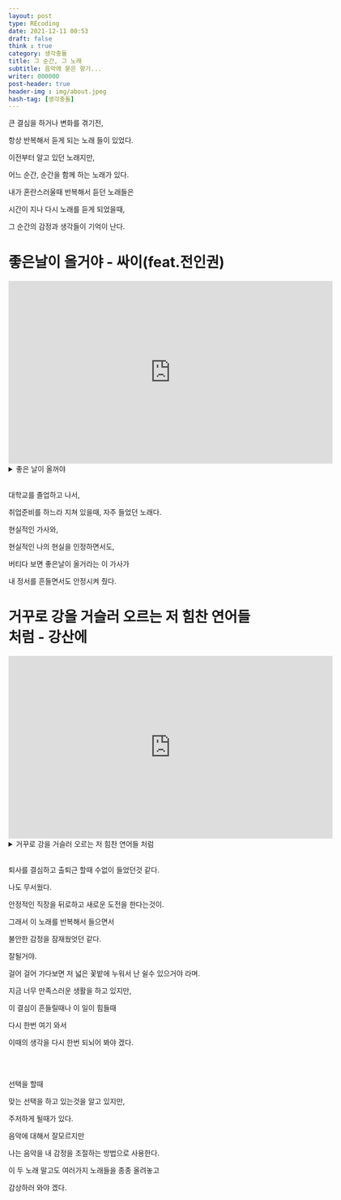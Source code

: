 ```yaml
---
layout: post
type: REcoding
date: 2021-12-11 00:53
draft: false
think : true
category: 생각충돌
title: 그 순간, 그 노래
subtitle: 음악에 묻은 향기...
writer: 000000
post-header: true
header-img : img/about.jpeg
hash-tag: [생각충돌]
---
```



큰 결심을 하거나 변화를 겪기전,

항상 반복해서 듣게 되는 노래 들이 있었다.

이전부터 알고 있던 노래지만,

어느 순간, 순간을 함께 하는 노래가 있다.

내가 혼란스러울때 반복해서 듣던 노래들은

시간이 지나 다시 노래를 듣게 되었을때,

그 순간의 감정과 생각들이 기억이 난다.



# 좋은날이 올거야 - 싸이(feat.전인권)

<iframe width="640" height="360" src="https://www.youtube.com/embed/5zM8HW3qA7A" 
frameborder="0" allow= "autoplay; encrypted-media" allowfullscreen></iframe>
<details>
<summary> 좋은 날이 올꺼야</summary>
<div markdown="1">       

걱정말아요 그대 반드시 이유가 있겠지

실패하더라도 실망하지말고 인생 다시 살어

좋은날이 올거야

겁이나나요 그대 이제껏처럼 용기를 내

넘어지더라도 툭툭털고 일어나서 다시걸어

좋은날이 올거야

까만 밤을 지나야 해가 뜨듯이

차디찬 겨울지나야 봄이 오듯이

고통의 시간을 지나

그래 보자 누가 이기나

끝내 좋은날이 온다

반드시 그때까지 버텨

인생 개기는거야 동아줄에 붙어

인생 모르는거야

만약 비범 하지않다면

비겁 이라도 할수밖에

원래 그렇고 그래

인생 더러운거야

남을 탓하지마 모두 다 내 선택이었어

허나 자책하지마 이게 나의 최선이었어

정답인줄 알았지만 오답이었어

선택만이 있을뿐 빌어먹을 인생엔 정답이 없어

반복되는 시행착오

죽을듯이 숨이 턱에차고

죽기직전에 결승선을 통과하고

밀물과 썰물 인생은 파도

걱정말아요 그대 반드시 이유가 있겠지

실패하더라도 실망하지말고 인생 다시 살어

좋은날이 올거야

겁이나나요 그대 이제껏처럼 용기를 내

넘어지더라도 툭툭털고 일어나서 다시걸어

좋은날이 올거야

좋은날이 올거야

잘 될려고 이러는거야

좋은날이 올거야

인생 우는만큼 웃는거야

비가 내리고나야 땅이 굳듯이

한참을 달리고나야 땀이 나듯이

열매엔 댓가가 있다

그래 옛다 맘대로 해봐

결국 질긴 놈이 이긴다 반드시

노력하는 놈은 즐기는 놈 절대 못이겨

즐기는 놈은 미친놈을 절대 못이겨

사실 반칙과 오심도 게임의 일부

미친세상 혼자 멀쩡하면 못버텨

나이 먹으면 먹을수록 해야하는건 조심

세상을 알면 알수록 멀어져가는 건 초심

생각이 너무 많아진 내 꼬라지는 소심

내가 겁날까봐 겁이나 점점 희미해지는 소신

욕심은 한도 끝도 없지

육신은 세월 앞에 장사없지

어떻게 사는게 잘사는건지

행복하고 싶은데 그게 뭔지

걱정말아요 그대 반드시 이유가 있겠지

실패하더라도 실망하지말고 인생 다시 살어

좋은날이 올거야

겁이나나요 그대 이제껏처럼 용기를 내

넘어지더라도 툭툭털고 일어나서 다시걸어

좋은날이 올거야

좋은날이 올거야

잘 될려고 이러는거야

좋은날이 올거야

인생 우는 만큼 웃는거야

</div>
</details>

<br>

대학교를 졸업하고 나서,

취업준비를 하느라 지쳐 있을때, 자주 들었던 노래다.

현실적인 가사와,

현실적인 나의 현실을 인정하면서도,

버티다 보면 좋은날이 올거라는 이 가사가

내 정서를 흔들면서도 안정시켜 줬다.

<!-- 다음 내용 -->

# 거꾸로 강을 거슬러 오르는 저 힘찬 연어들 처럼 - 강산에

<iframe width="640" height="360" src="https://www.youtube.com/embed/v4u8N3Ik1F4" 
frameborder="0" allow= "autoplay; encrypted-media" allowfullscreen></iframe>

<details>
<summary> 거꾸로 강을 거슬러 오르는 저 힘찬 연어들 처럼 </summary>
<div markdown="1">

흐르는 강물을 거꾸로 거슬러 오르는 연어들의

도무지 알 수 없는 그들만의 신비한 이유처럼

그 언제서 부터인가 걸어 걸어 걸어 오는 이 길

앞으로 얼마나 더 많이 가야만 하는지

여러 갈래길중 만약에 이 길이 내가 걸어 가고 있는

돌아서 갈 수밖에 없는 꼬부라진 길 일지라도

딱딱 해지는 발바닥 걸어 걸어 걸어 가다보면 저 넓은

꽃밭에 누워서 난 쉴수 있겠지

여러 갈래길중 만약에 이길이 내가 걸어가고 있는

막막한 어둠으로 별빛조차 없는 길 일지라도

포기할순 없는거야 걸어 걸어 걸어 가다보면 뜨겁게

날 위해 부서진 햇살을 보겠지

그래도 나에겐 너무나도 많은 축복이란걸 알아

수없이 많은 걸어 가야할 내 앞길이 있지 않나

그래 다시 가다보면 걸어 걸어 걸어 가다보면

어느날 그 모든 일들을 감사해 하겠지

보이지도 않는 끝 지친어깨 떨구고 한숨짓는

그대 두려워 말아요 거꾸로 강을 거슬러 오르는

저 힘찬 연어들처럼 걸어가다 보면 걸어가다 보면...

</div>
</details>

<br>

퇴사를 결심하고 출퇴근 할때 수없이 들었던것 같다.

나도 무서웠다.

안정적인 직장을 뒤로하고 새로운 도전을 한다는것이.

그래서 이 노래를 반복해서 들으면서

불안한 감정을 잠재웠엇던 같다.

잘될거야.

걸어 걸어 가다보면 저 넓은 꽃밭에 누워서 난 쉴수 있으거야 라며.

지금 너무 만족스러운 생활을 하고 있지만,

이 결심이 흔들릴때나 이 일이 힘들때

다시 한번 여기 와서

이때의 생각을 다시 한번 되뇌어 봐야 겠다.

<br><br>

선택을 할때 

맞는 선택을 하고 있는것을 알고 있지만,

주저하게 될때가 있다.

음악에 대해서 잘모르지만

나는 음악을 내 감정을 조절하는 방법으로 사용한다.

이 두 노래 말고도 여러가지 노래들을 종종 올려놓고

감상하러 와야 겠다.